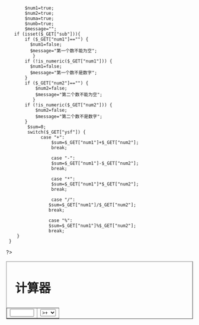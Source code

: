 <html>
<head>
	<title>php实现简单的计算功能</title>
</head>
<?php

           $num1=true;
           $num2=true;
           $numa=true;
           $numb=true;
           $message="";
       if (isset($_GET["sub"])){
           if ($_GET["num1"]=="") {
      	     $num1=false;
      	     $message="第一个数不能为空";
              }
           if (!is_numeric($_GET["num1"])) {
           	 $num1=false;
           	 $message="第一个数不是数字";
           }
           if ($_GET["num2"]=="") {
               $num2=false;
      	       $message="第二个数不能为空";
              }
           if (!is_numeric($_GET["num2"])) {
           	   $num2=false;
           	   $message="第二个数不是数字";
           }
        	$sum=0;
     	    switch($_GET["ysf"]) {
     		     case "+":
     			     $sum=$_GET["num1"]+$_GET["num2"];
     			     break;

     			     case "-":
     			     $sum=$_GET["num1"]-$_GET["num2"];
     			     break;

     			     case "*":
     			     $sum=$_GET["num1"]*$_GET["num2"];
     			     break;

     			     case "/":
     		    	$sum=$_GET["num1"]/$_GET["num2"];
     		    	break;

     		    	case "%":
     		    	$sum=$_GET["num1"]%$_GET["num2"];
     		    	break;
     	}
     }

?>
<body>
     <table border="1" align="center" width="400">
            <caption><h1>计算器</h1></caption>
     	    <form action="jsq.php">
     	    	<tr>
     	    		<td>
     	    			<input type="test" size="5" name="num1">
                    </td>
                    <td>
                    	<select name="ysf">
                    		<option value="+" <?php if ($_GET["ysf"]=="+") {echo "selected";} ?> >+</option>
                    		<option value="-"<?php if ($_GET["ysf"]=="-") {echo "selected";} ?>>-</option>
                    		<option value="*"<?php if ($_GET["ysf"]=="*") {echo "selected";} ?>>*</option>
                    		<option value="/"<?php if ($_GET["ysf"]=="/") {echo "selected";} ?>>/</option>
                    		<option value="%"<?php if ($_GET["ysf"]=="%") {echo "selected";} ?>>%</option>

                    	</select>

                    </td>
                    <td>
                    	<input type="test" size="5" name="num2">

                    </td>
                    <td>
                    	<input type="submit" name="sub" value="计算">
                    </td>
                </tr>
                <?php
                    if (isset($_GET["sub"])) {
                    	echo "<tr><td>";
                    	if ($num1&&$num2) {
                    		echo "结果：" .$_GET["num1"]. " " .$_GET["ysf"]. " " .$_GET["num2"]. "=" .$sum;
                    	}else{
                    		echo "$message";
                    	}
                    	echo "</td></tr>";
                    }


                ?>
             </form>
     </table>
</body>
</html>
